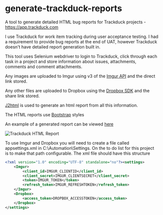 # generate-trackduck-reports

A tool to generate detailed HTML bug reports for Trackduck projects - https://app.trackduck.com

I use Trackduck for work item tracking during user acceptance testing. I had a requirement to provide bug reports at the end of UAT, however Trackduck doesn't have detailed report generation built in. 

This tool uses Selenium webdriver to login to Trackduck, click through each task in a project and store information about issues, attachments, comments and comment attachments.

Any images are uploaded to Imgur using v3 of the [Imgur API](https://apidocs.imgur.com/) and the direct link stored. 

Any other files are uploaded to Dropbox using the [Dropbox SDK](https://www.dropbox.com/developers/documentation/java) and the share link stored.

[J2html](https://j2html.com/) is used to generate an html report from all this information.

The HTML reports use [Bootstrap](http://getbootstrap.com/) styles

An example of a generated report can be viewed [here](http://keylimecode.com/wp-content/uploads/2017/08/0516-DCU-The-Helix_20170208033308.html)

![Trackduck HTML Report](http://i.imgur.com/tPgUv37.png)

To use Imgur and Dropbox you will need to create a file called appsettings.xml in C:\Automation\Settings. On the to do list for this project is to make that path configurable. The xml file should have this structure

```xml
<?xml version="1.0" encoding="UTF-8" standalone="no"?><settings>
	<Imgur>
		<client_id>IMGUR_CLIENTID</client_id>
		<client_secret>IMGUR_CLIENTSECRET</client_secret>
		<token>IMGUR_TOKEN</token>
		<refresh_token>IMGUR_REFRESHTOKEN</refresh_token>
	</Imgur>	
	<Dropbox>		
		<access_token>DROPBOX_ACCESSTOKEN</access_token>
	</Dropbox>	
</settings>
```